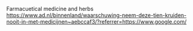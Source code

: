 Farmacuetical medicine and herbs 
https://www.ad.nl/binnenland/waarschuwing-neem-deze-tien-kruiden-nooit-in-met-medicijnen~aebccaf3/?referrer=https://www.google.com/
